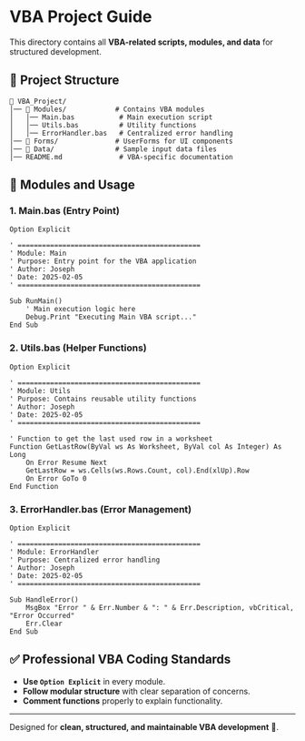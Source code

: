 # VBA Project Guide

This directory contains all **VBA-related scripts, modules, and data** for structured development.

## 📂 Project Structure

```
📂 VBA_Project/
│── 📂 Modules/            # Contains VBA modules
│   │── Main.bas           # Main execution script
│   │── Utils.bas          # Utility functions
│   │── ErrorHandler.bas   # Centralized error handling
│── 📂 Forms/              # UserForms for UI components
│── 📂 Data/               # Sample input data files
│── README.md              # VBA-specific documentation
```

## 📌 **Modules and Usage**

### **1. Main.bas (Entry Point)**
```vba
Option Explicit

' =============================================
' Module: Main
' Purpose: Entry point for the VBA application
' Author: Joseph
' Date: 2025-02-05
' =============================================

Sub RunMain()
    ' Main execution logic here
    Debug.Print "Executing Main VBA script..."
End Sub
```

### **2. Utils.bas (Helper Functions)**
```vba
Option Explicit

' =============================================
' Module: Utils
' Purpose: Contains reusable utility functions
' Author: Joseph
' Date: 2025-02-05
' =============================================

' Function to get the last used row in a worksheet
Function GetLastRow(ByVal ws As Worksheet, ByVal col As Integer) As Long
    On Error Resume Next
    GetLastRow = ws.Cells(ws.Rows.Count, col).End(xlUp).Row
    On Error GoTo 0
End Function
```

### **3. ErrorHandler.bas (Error Management)**
```vba
Option Explicit

' =============================================
' Module: ErrorHandler
' Purpose: Centralized error handling
' Author: Joseph
' Date: 2025-02-05
' =============================================

Sub HandleError()
    MsgBox "Error " & Err.Number & ": " & Err.Description, vbCritical, "Error Occurred"
    Err.Clear
End Sub
```

## ✅ Professional VBA Coding Standards

- **Use `Option Explicit`** in every module.
- **Follow modular structure** with clear separation of concerns.
- **Comment functions** properly to explain functionality.

---
Designed for **clean, structured, and maintainable VBA development** 🚀.
